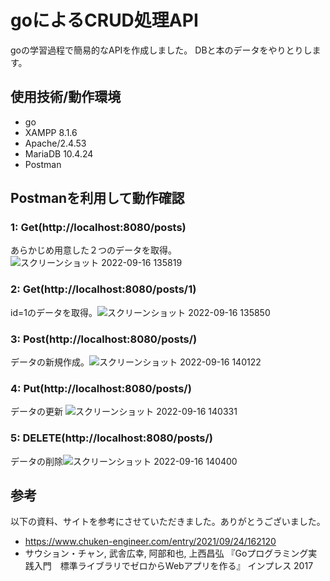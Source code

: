 # goによるCRUD処理API
goの学習過程で簡易的なAPIを作成しました。
DBと本のデータをやりとりします。

## 使用技術/動作環境
* go
* XAMPP 8.1.6
* Apache/2.4.53
* MariaDB 10.4.24
* Postman

## Postmanを利用して動作確認

### 1: Get(http://localhost:8080/posts)
あらかじめ用意した２つのデータを取得。![スクリーンショット 2022-09-16 135819](https://user-images.githubusercontent.com/106419953/190563596-b3dfdb5f-0d72-446e-ab79-3624ea880517.png)

### 2: Get(http://localhost:8080/posts/1)
id=1のデータを取得。![スクリーンショット 2022-09-16 135850](https://user-images.githubusercontent.com/106419953/190563828-49976f55-61a9-497c-8d7c-eb40fee15ba2.png)

### 3: Post(http://localhost:8080/posts/)
データの新規作成。![スクリーンショット 2022-09-16 140122](https://user-images.githubusercontent.com/106419953/190564019-3dc541dc-5cea-4ab5-bb29-a4ce6d69be04.png)

### 4: Put(http://localhost:8080/posts/)
データの更新
![スクリーンショット 2022-09-16 140331](https://user-images.githubusercontent.com/106419953/190564271-199b9005-6c91-4dc0-a80a-6fba8bc6fbef.png)

### 5: DELETE(http://localhost:8080/posts/)
データの削除![スクリーンショット 2022-09-16 140400](https://user-images.githubusercontent.com/106419953/190564377-71eb8cc3-0e04-4e36-b755-8257b43a3102.png)

## 参考
以下の資料、サイトを参考にさせていただきました。ありがとうございました。
* https://www.chuken-engineer.com/entry/2021/09/24/162120
* サウション・チャン, 武舎広幸, 阿部和也, 上西昌弘 『Goプログラミング実践入門　標準ライブラリでゼロからWebアプリを作る』 インプレス 2017
